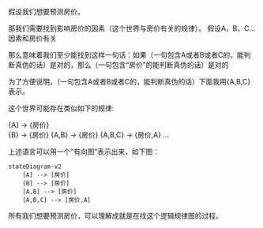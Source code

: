 假设我们想要预测房价。

那我们需要找到影响房价的因素（这个世界与房价有关的规律）。
假设A，B，C...因素和房价有关

那么意味着我们至少能找到这样一句话：如果（一句包含A或者B或者C的，能判断真伪的话）是对的，那么（一句包含“房价”的能判断真伪的话）是对的

为了方便说明，（一句包含A或者B或者C的，能判断真伪的话）下面我用{A,B,C}表示。

这个世界可能存在类似如下的规律:

{A} -> {房价}   
{B} -> {房价}
{A,B} -> {房价}
{A,B,C} -> {房价,A}
...

上述语言可以用一个“有向图”表示出来，如下图：

```mermaid
stateDiagram-v2
	[A] --> [房价]
	[B] --> [房价]
	[A,B] --> [房价]
	[A,B,C] --> [房价,A]
```

所有我们想要预测房价，可以理解成就是在找这个逻辑规律图的过程。